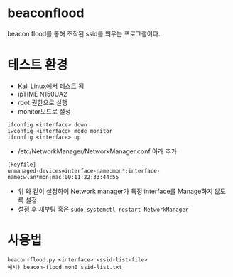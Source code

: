 # beaconflood
beacon flood를 통해 조작된 ssid를 띄우는 프로그램이다.

# 테스트 환경
- Kali Linux에서 테스트 됨
- ipTIME N150UA2
- root 권한으로 실행
- monitor모드로 설정

```
ifconfig <interface> down
iwconfig <interface> mode monitor
ifconfig <interface> up
```

- /etc/NetworkManager/NetworkManager.conf 아래 추가
```
[keyfile]
unmanaged-devices=interface-name:mon*;interface-name:wlan*mon;mac:00:11:22:33:44:55
```
- 위 와 같이 설정하여 Network manager가 특정 interface를 Manage하지 않도록 설정
- 설정 후 재부팅 혹은 ```sudo systemctl restart NetworkManager```

# 사용법
```
beacon-flood.py <interface> <ssid-list-file>
예시) beacon-flood mon0 ssid-list.txt
```
